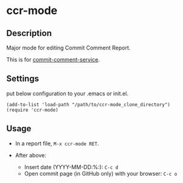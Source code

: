 # ccr-mode

## Description

Major mode for editing Commit Comment Report.

This is for [commit-comment-service](http://www.clear-code.com/services/commit-comment.html).

## Settings

put below configuration to your .emacs or init.el.

    (add-to-list 'load-path "/path/to/ccr-mode_clone_directory")
    (require 'ccr-mode)

## Usage

* In a report file, ```M-x ccr-mode RET```.

* After above:
  * Insert date (YYYY-MM-DD:%:): ```C-c d```
  * Open commit page (in GitHub only) with your browser: ```C-c o```
